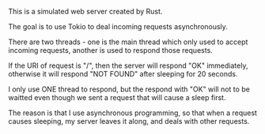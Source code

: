 This is a simulated web server created by Rust.

The goal is to use Tokio to deal incoming requests asynchronously.

There are two threads - one is the main thread which only used to accept incoming requests, another is used to respond those requests.

If the URI of request is "/", then the server will respond "OK" immediately, otherwise it will respond "NOT FOUND" after sleeping for 20 seconds.

I only use ONE thread to respond, but the respond with "OK" will not to be waitted even though we sent a request that will cause a sleep first.

The reason is that I use asynchronous programming, so that when a request causes sleeping, my server leaves it along, and deals with other requests.
